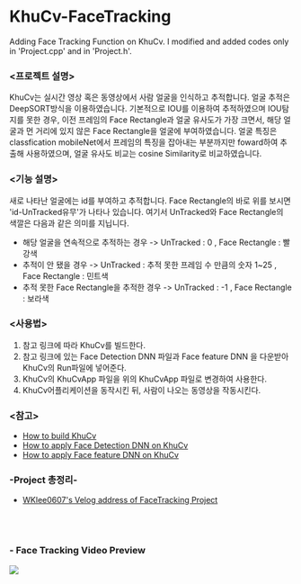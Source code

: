 # KhuCv-FaceTracking
<p>Adding Face Tracking Function on KhuCv. I modified and added codes only in 'Project.cpp' and in 'Project.h'. </p>

<h3> <프로젝트 설명> </h3>

<p>KhuCv는 실시간 영상 혹은 동영상에서 사람 얼굴을 인식하고 추적합니다. 얼굴 추적은 DeepSORT방식을 이용하였습니다. 기본적으로 IOU를 이용하여 추적하였으며 IOU탐지를 못한 경우, 이전 프레임의 Face Rectangle과 얼굴 유사도가 가장 크면서, 해당 얼굴과 먼 거리에 있지 않은 Face Rectangle을 얼굴에 부여하였습니다. 얼굴 특징은 classfication mobileNet에서 프레임의 특징을 잡아내는 부분까지만 foward하여 추출해 사용하였으며, 얼굴 유사도 비교는 cosine Similarity로 비교하였습니다.</p>

<h3> <기능 설명> </h3>

<p> 새로 나타난 얼굴에는 id를 부여하고 추적합니다. Face Rectangle의 바로 위를 보시면 'id-UnTracked유무'가 나타나 있습니다. 여기서 UnTracked와 Face Rectangle의 색깔은 다음과 같은 의미를 지닙니다.</p>

- 해당 얼굴을 연속적으로 추적하는 경우 -> UnTracked : 0 , Face Rectangle : 빨강색
- 추적이 안 됐을 경우 -> UnTracked : 추적 못한 프레임 수 만큼의 숫자 1~25 , Face Rectangle : 민트색
- 추적 못한 Face Rectangle을 추적한 경우 -> UnTracked : -1 , Face Rectangle : 보라색




<h3> <사용법> </h3>

1. 참고 링크에 따라 KhuCv를 빌드한다.
2. 참고 링크에 있는 Face Detection DNN 파일과 Face feature DNN 을 다운받아 KhuCv의 Run파일에 넣어준다.
3. KhuCv의 KhuCvApp 파일을 위의 KhuCvApp 파일로 변경하여 사용한다.
4. KhuCv어플리케이션을 동작시킨 뒤, 사람이 나오는 동영상을 작동시킨다.


<h3> <참고> </h3> 

- <a href="https://github.com/NizeLee/KhuCv_mdi">How to build KhuCv</a>
- <a href="https://github.com/NizeLee/KhuCv_mdi/tree/main/Samples/01_Face_detection_opencv">How to apply Face Detection DNN on KhuCv</a>
- <a href="https://velog.io/@wklee0607_/6.-KhuCv-FaceTracking-Using-DeepSORT">How to apply Face feature DNN on KhuCv </a>


<h3> -Project 총정리- </h3>

- <a href="https://velog.io/@wklee0607_/series/2022-23-WVacation-CppStudy">WKlee0607's Velog address of FaceTracking Project</a>

<br><br>

<h3> - Face Tracking Video Preview </h3>
<img src="https://github.com/WKlee0607/KhuCv-FaceTracking/blob/main/Previews.gif"/>

